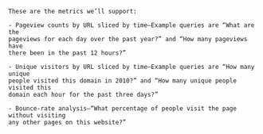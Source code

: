 

    These are the metrics we’ll support:

    - Pageview counts by URL sliced by time—Example queries are “What are the
    pageviews for each day over the past year?” and “How many pageviews have
    there been in the past 12 hours?”
    
    - Unique visitors by URL sliced by time—Example queries are “How many unique
    people visited this domain in 2010?” and “How many unique people visited this
    domain each hour for the past three days?”
    
    - Bounce-rate analysis—“What percentage of people visit the page without visiting
    any other pages on this website?”

    